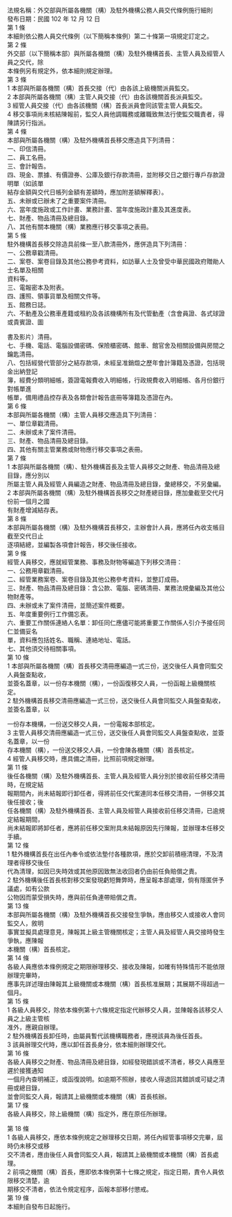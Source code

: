 法規名稱：外交部與所屬各機關（構）及駐外機構公務人員交代條例施行細則  
發布日期：民國 102 年 12 月 12 日  
第 1 條  
本細則依公務人員交代條例（以下簡稱本條例）第二十條第一項規定訂定之。  
第 2 條  
外交部（以下簡稱本部）與所屬各機關（構）及駐外機構首長、主管人員及經管人員之交代，除  
本條例另有規定外，依本細則規定辦理。  
第 3 條  
1 本部與所屬各機關（構）首長交接（代）由各該上級機關派員監交。  
2 本部與所屬各機關（構）主管人員交接（代）由各該機關首長派員監交。  
3 經管人員交接（代）由各該機關（構）首長派員會同該管主管人員監交。  
4 移交事項尚未核結陳報前，監交人員他調職務或離職致無法行使監交職責者，得陳請另行指派。  
第 4 條  
本部與所屬各機關（構）及駐外機構首長移交應造具下列清冊：  
一、印信清冊。  
二、員工名冊。  
三、會計報告。  
四、現金、票據、有價證券、公庫及銀行存款清冊，並附移交日之銀行專戶存款證明單（如該單  
結存金額與交代日帳列金額有差額時，應加附差額解釋表）。  
五、未辦或已辦未了之重要案件清冊。  
六、當年度施政或工作計畫、業務計畫、當年度施政計畫及其進度表。  
七、財產、物品清冊及總目錄。  
八、其他有關本機關（構）業務應行移交事項之表冊。  
第 5 條  
駐外機構首長移交除造具前條一至八款清冊外，應併造具下列清冊：  
一、公務章戳清冊。  
二、案卷、案卷目錄及其他公務參考資料，如訪華人士及曾受中華民國政府贈勛人士名單及相關  
資料等。  
三、電報密本及附表。  
四、護照、領事貨單及相關文件等。  
五、館務日誌。  
六、不動產及公務車產籍或租約及各該機構所有及代管動產（含會員證、各式球證或貴賓證、圖  


書及影片）清冊。  
七、手機、電話、電腦設備密碼、保險櫃密碼、館車、館官舍及相關設備與房間之鑰匙清冊。  
八、包括經營代管部分之結存款項，未經呈准銷燬之歷年會計簿籍及憑證，包括現金出納登記  
簿，經費分類明細帳，簽證電報費收入明細帳，行政規費收入明細帳、各月份銀行對帳單進  
帳單，備用禮品控存表及各類會計報告底冊等簿籍及憑證在內。  
第 6 條  
本部與所屬各機關（構）主管人員移交應造具下列清冊：  
一、單位章戳清冊。  
二、未辦或未了案件清冊。  
三、財產、物品清冊及總目錄。  
四、其他有關主管業務或財物應行移交事項之表冊。  
第 7 條  
1 本部與所屬各機關（構）、駐外機構首長及主管人員移交之財產、物品清冊及總目錄，應分別以  
所屬主管人員及經管人員編造之財產、物品清冊及總目錄，彙總移交，不另彙編。  
2 本部與所屬各機關（構）及駐外機構首長移交之財產總目錄，應加彙截至交代月份前一個月之國  
有財產增減結存表。  
第 8 條  
本部與所屬各機關（構）及駐外機構首長移交，主辦會計人員，應將任內收支帳目截至交代日止  
逐項結總，並編製各項會計報告，移交後任接收。  
第 9 條  
經管人員移交，應就經管業務、事務及財物等編造下列移交清冊：  
一、公務用章戳清冊。  
二、經管業務案卷、案卷目錄及其他公務參考資料，並整訂成冊。  
三、財產、物品清冊及總目錄：含公款、電腦、密碼清冊、業務法規彙編及其他公物財產等。  
四、未辦或未了案件清冊，並簡述案件概要。  
五、年度重要例行工作備忘表。  
六、重要工作關係連絡人名單：卸任同仁應儘可能將重要工作關係人引介予接任同仁並備妥名  
單，資料應包括姓名、職稱、連絡地址、電話。  
七、其他須交待相關事項。  
第 10 條  
1 本部與所屬各機關（構）首長移交清冊應編造一式三份，送交後任人員會同監交人員盤查點收，  
並簽名蓋章，以一份存本機關（構），一份函復移交人員，一份函報上級機關核定。  
2 駐外機構首長移交清冊應編造一式三份，送交後任人員會同監交人員盤查點收，並簽名蓋章，以  


一份存本機構，一份送交移交人員，一份電報本部核定。  
3 主管人員移交清冊應編造一式三份，送交後任人員會同監交人員盤查點收，並簽名蓋章，以一份  
存本機關（構），一份送交移交人員，一份會陳各機關（構）首長核定。  
4 經管人員移交時，應具備之清冊，比照前項規定辦理。  
第 11 條  
後任各機關（構）及駐外機構首長、主管人員及經管人員分別於接收前任移交清冊時，在規定結  
報期間內，尚未結報即行卸任者，得將前任交代案連同本任移交清冊，一併移交其後任接收；後  
任各機關（構）及駐外機構首長、主管人員及經管人員接收前任移交清冊，已逾規定結報期間，  
尚未結報即將卸任者，應將前任移交案附具未結報原因先行陳報，並辦理本任移交手續。  
第 12 條  
1 駐外機構首長在出任內奉令或依法墊付各種款項，應於交卸前積極清理，不及清理者得移交後任  
代為清理，如因已失時效或其他原因致無法收回者仍由前任負賠償之責。  
2 駐外機構後任首長核對移交案發現虧短舞弊時，應呈報本部處理，倘有隱匿併予議處，如有公款  
公物因而蒙受損失時，應與前任負連帶賠償之責。  
第 13 條  
本部與所屬各機關（構）及駐外機構首長交接發生爭執，應由移交人或接收人會同監交人，敘明  
事實並擬具處理意見，陳報其上級主管機關核定；主管人員及經管人員交接時發生爭執，應陳報  
本機關（構）首長核定。  
第 14 條  
各級人員應依本條例規定之期限辦理移交、接收及陳報，如確有特殊情形不能依限辦理完畢時，  
應事先詳述理由陳報其上級機關或本機關（構）首長核准展期；其展期不得超過一個月。  
第 15 條  
1 各級人員移交，除依本條例第十六條規定指定代辦移交人員，並陳報各該移交人員之上級主管核  
准外，應親自辦理。  
2 駐外機構首長卸任時，由屬員暫代該機構職務者，應視該員為後任首長。  
3 該員辦理交代時，應以卸任首長身分，依本細則辦理交代。  
第 16 條  
各級人員移交之財產、物品清冊及總目錄，如經發現錯誤或不清者，移交人員應至遲於接獲通知  
一個月內查明補正，或函復說明。如逾期不照辦，接收人得退回其錯誤或可疑之清冊或總目錄，  
並會同監交人員，報請其上級機關或本機關（構）首長核辦。  
第 17 條  
各級人員移交，除上級機關（構）指定外，應在原任所辦理。  


第 18 條  
1 各級人員移交，應依本條例規定之辦理移交日期，將任內經管事項移交完畢，屆時仍未移交或移  
交不清者，應由後任人員會同監交人員，報請其上級機關或本機關（構）首長處理。  
2 前項之機關（構）首長，應即依本條例第十七條之規定，指定日期，責令人員依限移交清楚，逾  
期移交不清者，依法令規定程序，函報本部移付懲戒。  
第 19 條  
本細則自發布日起施行。  


